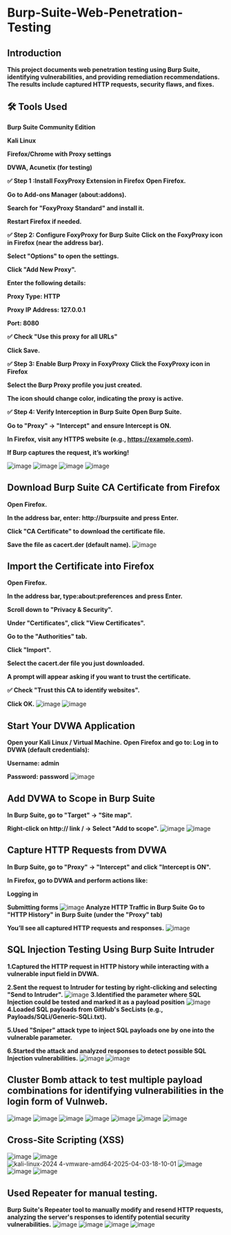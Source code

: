 # Burp-Suite-Web-Penetration-Testing

## Introduction
**This project documents web penetration testing using Burp Suite, identifying vulnerabilities, and providing remediation recommendations. The results include captured HTTP requests, security flaws, and fixes.**
## 🛠 Tools Used
**Burp Suite Community Edition**

**Kali Linux**

**Firefox/Chrome with Proxy settings**

**DVWA, Acunetix (for testing)**

**✅ Step 1 :Install FoxyProxy Extension in Firefox**
**Open Firefox.**

**Go to Add-ons Manager (about:addons).**

**Search for "FoxyProxy Standard" and install it.**

**Restart Firefox if needed.**

**✅ Step 2: Configure FoxyProxy for Burp Suite**
**Click on the FoxyProxy icon in Firefox (near the address bar).**

**Select "Options" to open the settings.**

**Click "Add New Proxy".**

**Enter the following details:**

**Proxy Type: HTTP**

**Proxy IP Address: 127.0.0.1**

**Port: 8080**

**✅ Check "Use this proxy for all URLs"**

**Click Save.**

**✅ Step 3: Enable Burp Proxy in FoxyProxy**
**Click the FoxyProxy icon in Firefox**

**Select the Burp Proxy profile you just created.**

**The icon should change color, indicating the proxy is active.**

**✅ Step 4: Verify Interception in Burp Suite**
**Open Burp Suite.**

**Go to "Proxy" → "Intercept" and ensure Intercept is ON.**

**In Firefox, visit any HTTPS website (e.g., https://example.com).**

**If Burp captures the request, it’s working!** 

![image](https://github.com/user-attachments/assets/aad048fb-89b2-47c0-a4d7-30d846a9cd14)
![image](https://github.com/user-attachments/assets/6ff64f20-ad7e-401c-b907-b260f2b6797d)
![image](https://github.com/user-attachments/assets/3ed97e56-d730-4241-bc2d-6b6a5a6608c5)
![image](https://github.com/user-attachments/assets/c49923f2-de9a-49eb-8a10-03112fa39408)

## Download Burp Suite CA Certificate from Firefox
**Open Firefox.**

**In the address bar, enter: http://burpsuite**
**and press Enter.**

**Click "CA Certificate" to download the certificate file.**

**Save the file as cacert.der (default name).**
![image](https://github.com/user-attachments/assets/c30edbd4-2bc6-4316-be5e-4292f4c9bf88)
## Import the Certificate into Firefox
**Open Firefox.**

**In the address bar, type:about:preferences**
**and press Enter.**

**Scroll down to "Privacy & Security".**

**Under "Certificates", click "View Certificates".**

**Go to the "Authorities" tab.**

**Click "Import".**

**Select the cacert.der file you just downloaded.**

**A prompt will appear asking if you want to trust the certificate.**

**✅ Check "Trust this CA to identify websites".**

**Click OK.**
![image](https://github.com/user-attachments/assets/8885aa35-ddf3-40b2-8079-bf91c4258031)
![image](https://github.com/user-attachments/assets/1e0d2723-9ede-4a34-9502-f2d1497a5e52)
## Start Your DVWA Application
**Open your Kali Linux / Virtual Machine.**
**Open Firefox and go to: Log in to DVWA (default credentials):**

**Username: admin**

**Password: password**
![image](https://github.com/user-attachments/assets/007a4017-320d-4b19-8e49-7e53ecb2651f)
 ## Add DVWA to Scope in Burp Suite

**In Burp Suite, go to "Target" → "Site map".**

**Right-click on http:// link / → Select "Add to scope".**
![image](https://github.com/user-attachments/assets/3f3ff79d-f307-4f98-933d-58eb18aa0101)
![image](https://github.com/user-attachments/assets/93d7dde2-e302-4419-858a-74088933287c)


## Capture HTTP Requests from DVWA
**In Burp Suite, go to "Proxy" → "Intercept" and click "Intercept is ON".**

**In Firefox, go to DVWA and perform actions like:**

**Logging in**

**Submitting forms**
![image](https://github.com/user-attachments/assets/23528533-7d98-4701-8175-54827aa42d34)
**Analyze HTTP Traffic in Burp Suite**
**Go to "HTTP History" in Burp Suite (under the "Proxy" tab)**

**You’ll see all captured HTTP requests and responses.**
![image](https://github.com/user-attachments/assets/46e284ea-714d-4168-ac7c-56f8b0f0e141)

 ## SQL Injection Testing Using Burp Suite Intruder

**1.Captured the HTTP request in HTTP history while interacting with a vulnerable input field in DVWA.**

**2.Sent the request to Intruder for testing by right-clicking and selecting "Send to Intruder".**
![image](https://github.com/user-attachments/assets/b28f4ec7-5988-4943-9806-ee4877693351)
**3.Identified the parameter where SQL Injection could be tested and marked it as a payload position**
![image](https://github.com/user-attachments/assets/d9177e10-3ff9-42dd-8cb2-e14489972641)
**4.Loaded SQL payloads from GitHub's SecLists (e.g., Payloads/SQLi/Generic-SQLi.txt).**

**5.Used "Sniper" attack type to inject SQL payloads one by one into the vulnerable parameter.**

**6.Started the attack and analyzed responses to detect possible SQL Injection vulnerabilities.**
![image](https://github.com/user-attachments/assets/dad7f1d6-3545-4442-a02f-9148dbd6eeb0)
![image](https://github.com/user-attachments/assets/a34b2995-a799-43ed-9f7e-1716e65707ca)

## Cluster Bomb attack to test multiple payload combinations for identifying vulnerabilities in the login form of Vulnweb.
![image](https://github.com/user-attachments/assets/1f166247-da30-4bec-9178-f8b0e2cbac0d)
![image](https://github.com/user-attachments/assets/961b5a6f-977a-4771-991d-641ed4e3e6ff)
![image](https://github.com/user-attachments/assets/d87b7012-812c-4ea7-b869-195e73837106)
![image](https://github.com/user-attachments/assets/b31627d0-dbf6-4d11-a892-46a592bbc1fb)
![image](https://github.com/user-attachments/assets/f5419574-9d48-4a91-aed9-f0a6f31e7244)
![image](https://github.com/user-attachments/assets/2c67e930-7d99-4736-b4e9-2ad2c09add3d)
![image](https://github.com/user-attachments/assets/e0e9feda-7043-426c-bdf1-c80f6a4a97c4)
## Cross-Site Scripting (XSS)
![image](https://github.com/user-attachments/assets/9325b079-e4a3-42ad-8293-39261655bb2d)
![image](https://github.com/user-attachments/assets/6a179a7c-aaf2-41b2-9f81-cb581f004bcf)
![kali-linux-2024 4-vmware-amd64-2025-04-03-18-10-01](https://github.com/user-attachments/assets/ad7ff403-852a-4b08-a12a-7888759189fd)
![image](https://github.com/user-attachments/assets/bf90a62b-0a89-4e98-ad53-02579a828ff0)
![image](https://github.com/user-attachments/assets/549cbf48-5a75-4836-a4fa-2ec2d20f956a)
![image](https://github.com/user-attachments/assets/2733ff42-4d60-4ad6-850c-193b428d1b90)

## Used Repeater for manual testing.
**Burp Suite's Repeater tool to manually modify and resend HTTP requests, analyzing the server's responses to identify potential security vulnerabilities.**
![image](https://github.com/user-attachments/assets/de81ff8a-f567-410b-ae0b-1dbd0fd4c940)
![image](https://github.com/user-attachments/assets/4f7bdb38-4afe-4142-8cef-2d4dd552d7c5)
![image](https://github.com/user-attachments/assets/49c6ec7d-d44b-4836-9c2a-5376bd2a42d8)
![image](https://github.com/user-attachments/assets/22c3e1f0-3057-49e7-871e-9a9b57fe7373)



